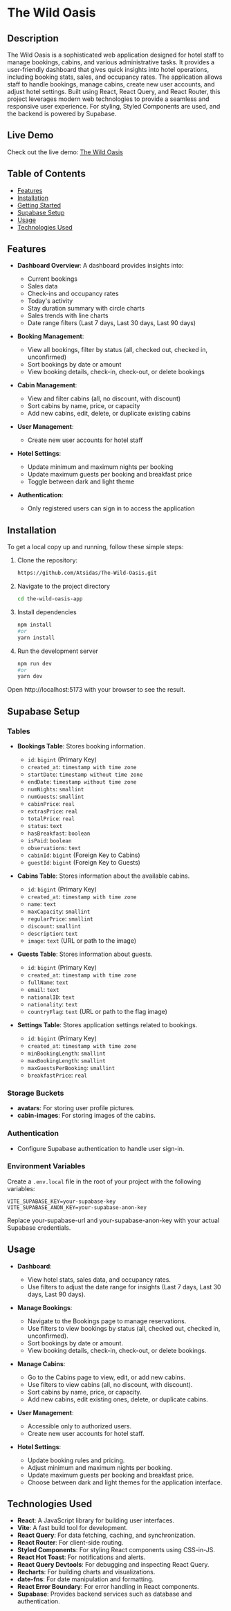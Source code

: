 # The Wild Oasis

## Description

The Wild Oasis is a sophisticated web application designed for hotel staff to manage bookings, cabins, and various administrative tasks. It provides a user-friendly dashboard that gives quick insights into hotel operations, including booking stats, sales, and occupancy rates. The application allows staff to handle bookings, manage cabins, create new user accounts, and adjust hotel settings. Built using React, React Query, and React Router, this project leverages modern web technologies to provide a seamless and responsive user experience. For styling, Styled Components are used, and the backend is powered by Supabase.

## Live Demo

Check out the live demo: [The Wild Oasis](https://wild-oasis-by-antonis.netlify.app)

## Table of Contents

- [Features](#features)
- [Installation](#installation)
- [Getting Started](#getting-started)
- [Supabase Setup](#supabase-setup)
- [Usage](#usage)
- [Technologies Used](#technologies-used)

## Features

- **Dashboard Overview**: A dashboard provides insights into:
  - Current bookings
  - Sales data
  - Check-ins and occupancy rates
  - Today's activity
  - Stay duration summary with circle charts
  - Sales trends with line charts
  - Date range filters (Last 7 days, Last 30 days, Last 90 days)

- **Booking Management**: 
  - View all bookings, filter by status (all, checked out, checked in, unconfirmed)
  - Sort bookings by date or amount
  - View booking details, check-in, check-out, or delete bookings

- **Cabin Management**:
  - View and filter cabins (all, no discount, with discount)
  - Sort cabins by name, price, or capacity
  - Add new cabins, edit, delete, or duplicate existing cabins

- **User Management**:
  - Create new user accounts for hotel staff

- **Hotel Settings**:
  - Update minimum and maximum nights per booking
  - Update maximum guests per booking and breakfast price
  - Toggle between dark and light theme

- **Authentication**:
  - Only registered users can sign in to access the application

## Installation

To get a local copy up and running, follow these simple steps:

1. Clone the repository:
   ```bash
   https://github.com/Atsidas/The-Wild-Oasis.git
2. Navigate to the project directory
   ```bash
   cd the-wild-oasis-app
3. Install dependencies
   ```bash
   npm install
   #or
   yarn install
4. Run the development server
   ```bash
   npm run dev
   #or
   yarn dev

Open http://localhost:5173 with your browser to see the result.

## Supabase Setup

### Tables

- **Bookings Table**: Stores booking information.
  - `id`: `bigint` (Primary Key)
  - `created_at`: `timestamp with time zone`
  - `startDate`: `timestamp without time zone`
  - `endDate`: `timestamp without time zone`
  - `numNights`: `smallint`
  - `numGuests`: `smallint`
  - `cabinPrice`: `real`
  - `extrasPrice`: `real`
  - `totalPrice`: `real`
  - `status`: `text`
  - `hasBreakfast`: `boolean`
  - `isPaid`: `boolean`
  - `observations`: `text`
  - `cabinId`: `bigint` (Foreign Key to Cabins)
  - `guestId`: `bigint` (Foreign Key to Guests)

- **Cabins Table**: Stores information about the available cabins.
  - `id`: `bigint` (Primary Key)
  - `created_at`: `timestamp with time zone`
  - `name`: `text`
  - `maxCapacity`: `smallint`
  - `regularPrice`: `smallint`
  - `discount`: `smallint`
  - `description`: `text`
  - `image`: `text` (URL or path to the image)

- **Guests Table**: Stores information about guests.
  - `id`: `bigint` (Primary Key)
  - `created_at`: `timestamp with time zone`
  - `fullName`: `text`
  - `email`: `text`
  - `nationalID`: `text`
  - `nationality`: `text`
  - `countryFlag`: `text` (URL or path to the flag image)

- **Settings Table**: Stores application settings related to bookings.
  - `id`: `bigint` (Primary Key)
  - `created_at`: `timestamp with time zone`
  - `minBookingLength`: `smallint`
  - `maxBookingLength`: `smallint`
  - `maxGuestsPerBooking`: `smallint`
  - `breakfastPrice`: `real`

### Storage Buckets

- **avatars**: For storing user profile pictures.
- **cabin-images**: For storing images of the cabins.

### Authentication

- Configure Supabase authentication to handle user sign-in.

### Environment Variables

Create a `.env.local` file in the root of your project with the following variables:
  
    VITE_SUPABASE_KEY=your-supabase-key
    VITE_SUPABASE_ANON_KEY=your-supabase-anon-key

Replace your-supabase-url and your-supabase-anon-key with your actual Supabase credentials.

## Usage

- **Dashboard**: 
  - View hotel stats, sales data, and occupancy rates.
  - Use filters to adjust the date range for insights (Last 7 days, Last 30 days, Last 90 days).

- **Manage Bookings**: 
  - Navigate to the Bookings page to manage reservations.
  - Use filters to view bookings by status (all, checked out, checked in, unconfirmed).
  - Sort bookings by date or amount.
  - View booking details, check-in, check-out, or delete bookings.

- **Manage Cabins**: 
  - Go to the Cabins page to view, edit, or add new cabins.
  - Use filters to view cabins (all, no discount, with discount).
  - Sort cabins by name, price, or capacity.
  - Add new cabins, edit existing ones, delete, or duplicate cabins.

- **User Management**: 
  - Accessible only to authorized users.
  - Create new user accounts for hotel staff.

- **Hotel Settings**: 
  - Update booking rules and pricing.
  - Adjust minimum and maximum nights per booking.
  - Update maximum guests per booking and breakfast price.
  - Choose between dark and light themes for the application interface.

## Technologies Used

- **React**: A JavaScript library for building user interfaces.
- **Vite**: A fast build tool for development.
- **React Query**: For data fetching, caching, and synchronization.
- **React Router**: For client-side routing.
- **Styled Components**: For styling React components using CSS-in-JS.
- **React Hot Toast**: For notifications and alerts.
- **React Query Devtools**: For debugging and inspecting React Query.
- **Recharts**: For building charts and visualizations.
- **date-fns**: For date manipulation and formatting.
- **React Error Boundary**: For error handling in React components.
- **Supabase**: Provides backend services such as database and authentication.
